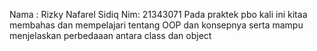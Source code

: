 Nama : Rizky Nafarel Sidiq Nim: 21343071 Pada praktek pbo kali ini kitaa membahas dan mempelajari tentang OOP dan konsepnya serta mampu menjelaskan perbedaaan antara class dan object 
